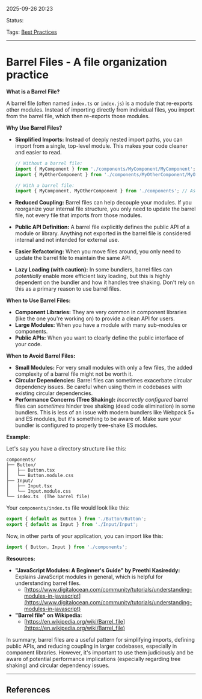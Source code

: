 
2025-09-26 20:23

Status:

Tags: [Best Practices](../3%20-%20Tags/Best%20Practices.md)

---
# Barrel Files - A file organization practice

**What is a Barrel File?**

A barrel file (often named `index.ts` or `index.js`) is a module that re-exports other modules. Instead of importing directly from individual files, you import from the barrel file, which then re-exports those modules.

**Why Use Barrel Files?**

*   **Simplified Imports:**  Instead of deeply nested import paths, you can import from a single, top-level module.  This makes your code cleaner and easier to read.

    ```typescript
    // Without a barrel file:
    import { MyComponent } from './components/MyComponent/MyComponent';
    import { MyOtherComponent } from './components/MyOtherComponent/MyOtherComponent';

    // With a barrel file:
    import { MyComponent, MyOtherComponent } from './components'; // Assuming index.ts in ./components
    ```

*   **Reduced Coupling:**  Barrel files can help decouple your modules.  If you reorganize your internal file structure, you only need to update the barrel file, not every file that imports from those modules.

*   **Public API Definition:**  A barrel file explicitly defines the public API of a module or library.  Anything not exported in the barrel file is considered internal and not intended for external use.

*   **Easier Refactoring:**  When you move files around, you only need to update the barrel file to maintain the same API.

*   **Lazy Loading (with caution):**  In some bundlers, barrel files can *potentially* enable more efficient lazy loading, but this is highly dependent on the bundler and how it handles tree shaking.  Don't rely on this as a primary reason to use barrel files.

**When to Use Barrel Files:**

*   **Component Libraries:**  They are very common in component libraries (like the one you're working on) to provide a clean API for users.
*   **Large Modules:**  When you have a module with many sub-modules or components.
*   **Public APIs:**  When you want to clearly define the public interface of your code.

**When to Avoid Barrel Files:**

*   **Small Modules:**  For very small modules with only a few files, the added complexity of a barrel file might not be worth it.
*   **Circular Dependencies:**  Barrel files can sometimes exacerbate circular dependency issues.  Be careful when using them in codebases with existing circular dependencies.
*   **Performance Concerns (Tree Shaking):**  *Incorrectly configured* barrel files can *sometimes* hinder tree shaking (dead code elimination) in some bundlers.  This is less of an issue with modern bundlers like Webpack 5+ and ES modules, but it's something to be aware of.  Make sure your bundler is configured to properly tree-shake ES modules.

**Example:**

Let's say you have a directory structure like this:

```
components/
├── Button/
│   ├── Button.tsx
│   └── Button.module.css
├── Input/
│   ├── Input.tsx
│   └── Input.module.css
└── index.ts  (The barrel file)
```

Your `components/index.ts` file would look like this:

```typescript
export { default as Button } from './Button/Button';
export { default as Input } from './Input/Input';
```

Now, in other parts of your application, you can import like this:

```typescript
import { Button, Input } from './components';
```

**Resources:**

*   **"JavaScript Modules: A Beginner's Guide" by Preethi Kasireddy:** Explains JavaScript modules in general, which is helpful for understanding barrel files.
    *   [https://www.digitalocean.com/community/tutorials/understanding-modules-in-javascript](https://www.digitalocean.com/community/tutorials/understanding-modules-in-javascript)
*   **"Barrel file" on Wikipedia:**
    *   [https://en.wikipedia.org/wiki/Barrel_file](https://en.wikipedia.org/wiki/Barrel_file)

In summary, barrel files are a useful pattern for simplifying imports, defining public APIs, and reducing coupling in larger codebases, especially in component libraries. However, it's important to use them judiciously and be aware of potential performance implications (especially regarding tree shaking) and circular dependency issues.


---
## References